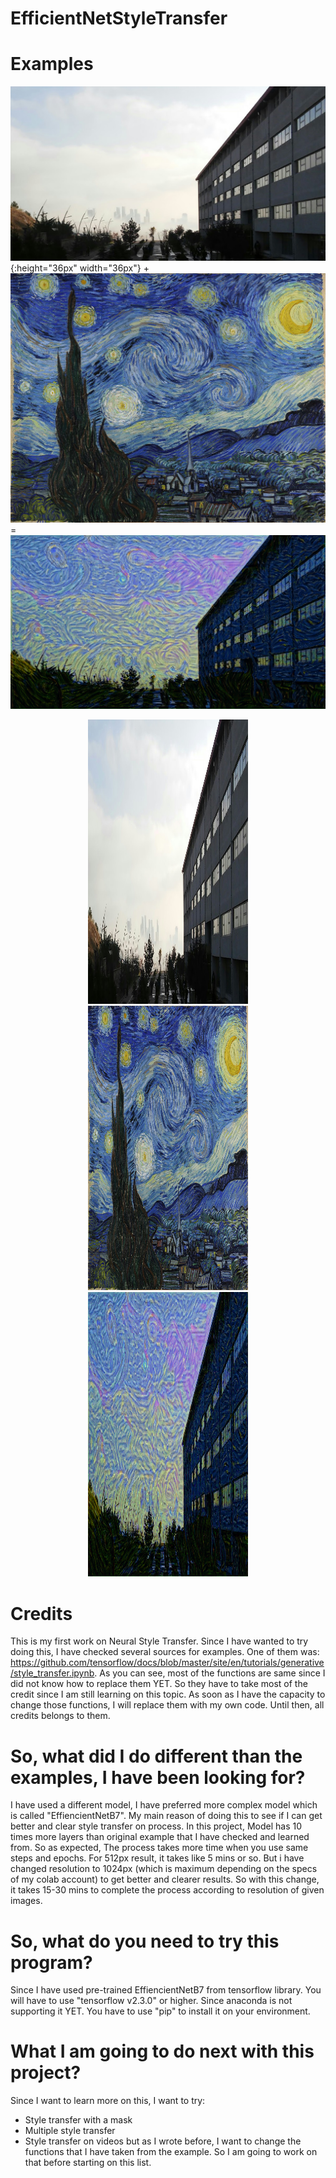 # EfficientNetStyleTransfer

# Examples
![original](https://github.com/cihandogan13/EfficientNetStyleTransfer/blob/master/images/atılım.jpg?raw=true){:height="36px" width="36px"} + 
![style](https://github.com/cihandogan13/EfficientNetStyleTransfer/blob/master/images/starry_night_full.jpg?raw=true) = 
![result](https://github.com/cihandogan13/EfficientNetStyleTransfer/blob/master/images/results/atılım%20van%20gogh.png?raw=true)
<p align="center">
  <img src="images/atılım.jpg" width="256" height="455">
  <img src="images/starry_night_full.jpg" width="256" height="455">
  <img src="images/results/atılım%20van%20gogh.png" width="256" height="455">
</p>





# Credits
This is my first work on Neural Style Transfer. Since I have wanted to try doing this, I have checked several sources for examples. One of them  was: https://github.com/tensorflow/docs/blob/master/site/en/tutorials/generative/style_transfer.ipynb. As you can see, most of the functions are same since I did not know how to replace them YET. So they have to take most of the credit since I am still learning on this topic. As soon as I have the capacity to change those functions, I will replace them with my own code. Until then, all credits belongs to them.

# So, what did I do different than the examples, I have been looking for?
I have used a different model, I have preferred more complex model which is called "EffiencientNetB7". My main reason of doing this to see if I can get better and clear style transfer on process. In this project, Model has 10 times more layers than original example that I have checked and learned from. So as expected, The process takes more time when you use same steps and epochs. For 512px result, it takes like 5 mins or so. But i have changed resolution to 1024px (which is maximum depending on the specs of my colab account) to get better and clearer results. So with this change, it takes 15-30 mins to complete the process according to resolution of given images.

# So, what do you need to try this program?
Since I have used pre-trained EffiencientNetB7 from tensorflow library. You will have to use "tensorflow v2.3.0" or higher. Since anaconda is not supporting it YET. You have to use "pip" to install it on your environment.

# What I am going to do next with this project?
Since I want to learn more on this, I want to try:
* Style transfer with a mask 
* Multiple style transfer
* Style transfer on videos
but as I wrote before, I want to change the functions that I have taken from the example. So I am going to work on that before starting on this list.
